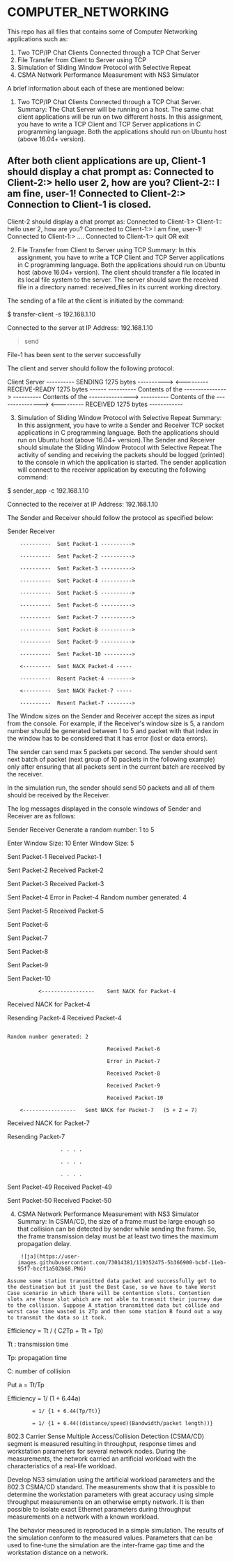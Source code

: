 # COMPUTER_NETWORKING
This repo has all files that contains some of Computer Networking applications such as:
  1. Two TCP/IP Chat Clients Connected through a TCP Chat Server
  2. File Transfer from Client to Server using TCP
  3. Simulation of Sliding Window Protocol with Selective Repeat
  4. CSMA Network Performance Measurement with NS3 Simulator

A brief information about each of these are mentioned below:
  1. Two TCP/IP Chat Clients Connected through a TCP Chat Server.
  Summary: The Chat Server will be running on a host. The same chat client applications will be run on two different     hosts. In this assignment, you have to write a TCP Client and TCP Server applications in C programming language.     Both the applications should run on Ubuntu host (above 16.04+ version).
  
 After both client applications are up, Client-1 should display a chat prompt as:
Connected to Client-2:> hello user 2, how are you?
Client-2:: I am fine, user-1!
Connected to Client-2:>
Connection to Client-1 is closed.
-----
Client-2 should display a chat prompt as:
Connected to Client-1:> 
Client-1:: hello user 2, how are you?
Connected to Client-1:> I am fine, user-1!
Connected to Client-1:>  ....
Connected to Client-1:> quit   OR exit

  2. File Transfer from Client to Server using TCP
  Summary: In this assignment, you have to write a TCP Client and TCP Server applications in C programming language.      Both the applications should run on Ubuntu host (above 16.04+ version).
     The client should transfer a file located in its local file system to the server. The server should save the        received file in a directory named: received_files in its current working directory.

The sending of a file at the client is initiated by the command:

$ transfer-client -s 192.168.1.10

Connected to the server at IP Address: 192.168.1.10

> send <file-1>

File-1 has been sent to the server successfully
>
The client and server should follow the following protocol:

Client                                                  Server
   ----------  SENDING <File-1> 1275 bytes ---------->
   <--------- RECEIVE-READY <File-1> 1275 bytes ------
   ---------- Contents of the <File-1>--------------->
   ---------- Contents of the <File-1>--------------->
   ---------- Contents of the <File-1>--------------->
   <--------- RECEIVED <File-1> 1275 bytes ------------

  3. Simulation of Sliding Window Protocol with Selective Repeat
  Summary: In this assignment, you have to write a Sender and Receiver TCP socket applications in C programming         language. Both the applications should run on Ubuntu host (above 16.04+ version).The Sender and Receiver should simulate the Sliding Window Protocol with Selective Repeat.The activity of sending and receiving the packets should be logged (printed) to the console in which the application is started. The sender application will connect to the receiver application by executing the following command:

$ sender_app -c 192.168.1.10

Connected to the receiver at IP Address: 192.168.1.10

The Sender and Receiver should follow the protocol as specified below:

Sender                                         Receiver

        ----------  Sent Packet-1 ---------->

        ----------  Sent Packet-2 ---------->

        ----------  Sent Packet-3 ---------->

        ----------  Sent Packet-4 ---------->

        ----------  Sent Packet-5 ---------->

        ----------  Sent Packet-6 ---------->

        ----------  Sent Packet-7 ---------->

        ----------  Sent Packet-8 ---------->

        ----------  Sent Packet-9 ---------->

        ----------  Sent Packet-10 --------->

        <---------  Sent NACK Packet-4 -----

        ----------  Resent Packet-4 -------->

        <---------  Sent NACK Packet-7 -----

        ----------  Resent Packet-7 -------->

The Window sizes on the Sender and Receiver accept the sizes as input from the console. For example, if the Receiver's window size is 5, a random number should be generated between 1 to 5 and packet with that index in the window has to be considered that it has error (lost or data errors).

The sender can send max 5 packets per second. The sender should sent next batch of packet (next group of 10 packets in the following example) only after ensuring that all packets sent in the current batch are received by the receiver.

In the simulation run, the sender should send 50 packets and all of them should be received by the Receiver.

The log messages displayed in the console windows of Sender and Receiver are as follows:

Sender                              Receiver                    Generate a random number: 1 to 5

Enter Window Size: 10      Enter Window Size: 5

Sent Packet-1                       Received Packet-1

Sent Packet-2                       Received Packet-2

Sent Packet-3                       Received Packet-3

Sent Packet-4                       Error in Packet-4       Random number generated: 4

Sent Packet-5                       Received Packet-5

Sent Packet-6 

Sent Packet-7 

Sent Packet-8 

Sent Packet-9 

Sent Packet-10 

              <-----------------    Sent NACK for Packet-4

Received NACK for Packet-4

Resending Packet-4                  Received Packet-4  

                                                                                               Random number generated: 2

                                    Received Packet-6 

                                    Error in Packet-7                                

                                    Received Packet-8                                     

                                    Received Packet-9 

                                    Received Packet-10                                    

        <-----------------   Sent NACK for Packet-7   (5 + 2 = 7)

Received NACK for Packet-7               

Resending Packet-7         

                     . . . .

                     . . . .

                     . . . .

Sent Packet-49                      Received Packet-49    

Sent Packet-50                      Received Packet-50    

  4. CSMA Network Performance Measurement with NS3 Simulator
  Summary: In CSMA/CD, the size of a frame must be large enough so that collision can be detected by sender while       sending the frame. So, the frame transmission delay must be at least two times the maximum propagation delay.
          
          ![ja](https://user-images.githubusercontent.com/73014381/119352475-5b366900-bcbf-11eb-95f7-bccf1a502b68.PNG)

    
    Assume some station transmitted data packet and successfully get to the destination but it just the Best Case, so we have to take Worst Case scenario in which there will be contention slots. Contention slots are those slot which are not able to transmit their journey due to the collision. Suppose A station transmitted data but collide and worst case time wasted is 2Tp and then some station B found out a way to transmit the data so it took.

Efficiency = Tt / ( C*2*Tp + Tt + Tp) 

Tt : transmission time

Tp: propagation time

C: number of collision

Put a = Tt/Tp

Efficiency = 1/ (1 + 6.44a)

            = 1/ {1 + 6.44(Tp/Tt)}

            = 1/ {1 + 6.44((distance/speed)(Bandwidth/packet length))}

   802.3 Carrier Sense Multiple Access/Collision Detection (CSMA/CD) segment is measured resulting in throughput, response times and workstation parameters for several network nodes. During the measurements, the network carried an artificial workload with the characteristics of a real-life workload.

   Develop NS3 simulation using the artificial workload parameters and the 802.3 CSMA/CD standard. The measurements show that it is possible to determine the workstation parameters with great accuracy using simple throughput measurements on an otherwise empty network.  It is then possible to isolate exact Ethernet parameters during throughput measurements on a network with a known workload. 

   The behavior measured is reproduced in a simple simulation. The results of the simulation conform to the measured values.  Parameters that can be used to fine-tune the simulation are the inter-frame gap time and the workstation distance on a network.
